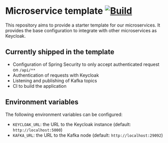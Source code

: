 # Microservice template [![Build](https://github.com/Covid-Alert-Microservices/Microservice-template/actions/workflows/build.yaml/badge.svg)](https://github.com/Covid-Alert-Microservices/Microservice-template/actions/workflows/build.yaml)

This repository aims to provide a starter template for our microservices.
It provides the base configuration to integrate with other microservices as Keycloak.

## Currently shipped in the template

- Configuration of Spring Security to only accept authenticated request on `/api/**`
- Authentication of requests with Keycloak
- Listening and publishing of Kafka topics
- CI to build the application

## Environment variables

The following environment variables can be configured:
- `KEYCLOAK_URL`: the URL to the Keycloak instance (default: `http://localhost:5000`)
- `KAFKA_URL`: the URL to the Kafka node (default: `http://localhost:29092`)